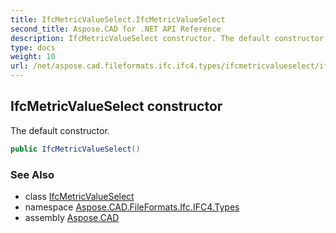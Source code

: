 ```yaml
---
title: IfcMetricValueSelect.IfcMetricValueSelect
second_title: Aspose.CAD for .NET API Reference
description: IfcMetricValueSelect constructor. The default constructor
type: docs
weight: 10
url: /net/aspose.cad.fileformats.ifc.ifc4.types/ifcmetricvalueselect/ifcmetricvalueselect/
---
```

## IfcMetricValueSelect constructor

The default constructor.

```csharp
public IfcMetricValueSelect()
```

### See Also

* class [IfcMetricValueSelect](../)
* namespace [Aspose.CAD.FileFormats.Ifc.IFC4.Types](../../ifcmetricvalueselect/)
* assembly [Aspose.CAD](../../../)


